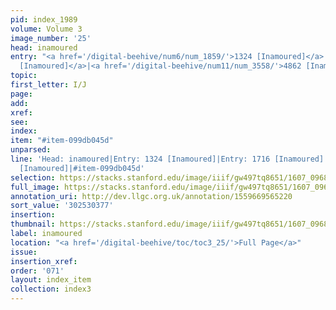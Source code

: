 ```yaml
---
pid: index_1989
volume: Volume 3
image_number: '25'
head: inamoured
entry: "<a href='/digital-beehive/num6/num_1859/'>1324 [Inamoured]</a>|<a href='/digital-beehive/num7/num_2641/'>1716
  [Inamoured]</a>|<a href='/digital-beehive/num11/num_3558/'>4862 [Inamoured]</a>"
topic:
first_letter: I/J
page:
add:
xref:
see:
index:
item: "#item-099db045d"
unparsed:
line: 'Head: inamoured|Entry: 1324 [Inamoured]|Entry: 1716 [Inamoured]|Entry: 4862
  [Inamoured]|#item-099db045d'
selection: https://stacks.stanford.edu/image/iiif/gw497tq8651/1607_0968/1582,377,738,179/full/0/default.jpg
full_image: https://stacks.stanford.edu/image/iiif/gw497tq8651/1607_0968/full/full/0/default.jpg
annotation_uri: http://dev.llgc.org.uk/annotation/1559669565220
sort_value: '302530377'
insertion:
thumbnail: https://stacks.stanford.edu/image/iiif/gw497tq8651/1607_0968/1582,377,738,179/150,/0/default.jpg
label: inamoured
location: "<a href='/digital-beehive/toc/toc3_25/'>Full Page</a>"
issue:
insertion_xref:
order: '071'
layout: index_item
collection: index3
---
```

